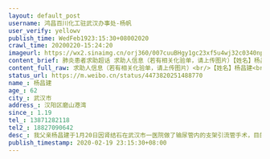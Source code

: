 ```yaml
---
layout: default_post
username: 鸿昌百川化工驻武汉办事处-杨帆
user_verify: yellowv
publish_time: WedFeb1923:15:30+08002020
crawl_time: 20200220-15:24:20
imageurl: https://wx2.sinaimg.cn/orj360/007cuuBHgy1gc23xf5u4wj32c0340npf.jpg,https://wx4.sinaimg.cn/orj360/007cuuBHgy1gc23xbbvf2j30mi140nck.jpg,https://wx4.sinaimg.cn/orj360/007cuuBHgy1gc23xgakmlj30na15fakh.jpg,https://wx3.sinaimg.cn/orj360/007cuuBHgy1gc23xgyf1jj30sg1ekqgb.jpg,https://wx3.sinaimg.cn/orj360/007cuuBHgy1gc23xiwi8vj30yi22ox6p.jpg,https://wx4.sinaimg.cn/orj360/007cuuBHgy1gc23xk616dj30yi22o7wh.jpg,https://wx1.sinaimg.cn/orj360/007cuuBHgy1gc23xokmz0j30yi22odwh.jpg,https://wx4.sinaimg.cn/orj360/007cuuBHgy1gc23xpg29zj30yi22otzn.jpg,https://wx3.sinaimg.cn/orj360/007cuuBHgy1gc23xnp2u8j30yi22oqv8.jpg
content_brief: 肺炎患者求助超话 求助人信息（若有相关化验单，请上传图片）【姓名】杨昌建【年龄】62【所在城市】武汉市【所在小区、社区】汉阳区磨山港湾【患病时间】1.19【联系方式】13871282118【其他紧急联系人】188 2709 0642【病情描述】 我父亲杨昌建于1月20日因肾结石在武汉市一医院做了输尿管 ...全文
content_full_raw: 求助人信息（若有相关化验单，请上传图片）<br/>【姓名】杨昌建<br/>【年龄】62<br/>【所在城市】武汉市<br/>【所在小区、社区】汉阳区磨山港湾<br/>【患病时间】1.19<br/>【联系方式】13871282118<br/>【其他紧急联系人】18827090642<br/>【病情描述】我父亲杨昌建于1月20日因肾结石在武汉市一医院做了输尿管内的支架引流管手术，目的是引流和消炎。管床医生说过两礼拜等炎症消得差不多了再来手术碎石和取管子。现在刚了解到一医院于2月11日被定为肺炎定点医院，软管长期在病人体内怕时间长了肯定会跟输尿管粘连，严重的话肯定会引起肾功能衰竭！现在每天都是血尿、小便时严重刺疼，因为上了双J管又严重便秘，严重影响日常生活，平时坐卧不安！2月12日打电话联系一医院，她们说是像我们这样要求碎石、拔管子的患者都安排到长航医院去了。又通过家人朋友问到长航的泌尿科早闭科了，科室合并医护人员支援一线发热门诊去了。后来又通过社区把我们的情况上报到区里，后来上面给了几家暂时还不是定点肺炎医院的联系电话我们，让我们自己尝试询问一下能否有接诊医院。再通过朋友了解到武汉的私立专科医院都已关门，开通了非新冠病毒肺炎的医院均没有开通泌尿外科，做这个拔管子的手术需要用膀胱镜然而医院这个科室都没有开通就拔了管子基本上就是没有医院接收，望能赶紧到医院手术治疗，并一次性把石头打下来！<ahref='/n/央视新闻'>@央视新闻</a><ahref='/n/澎湃新闻'>@澎湃新闻</a><ahref='/n/搜狐新闻'>@搜狐新闻</a><ahref='/n/超话社区'>@超话社区</a><ahref='/n/糖呗张丁文'>@糖呗张丁文</a><ahref='/n/北国佳人李春姬'>@北国佳人李春姬</a><adata-url="http://t.cn/R2WxQOQ"href="http://weibo.com/p/1001018008642010000000000"data-hide=""><spanclass='url-icon'><imgstyle='width:1rem;height:1rem'src='https://h5.sinaimg.cn/upload/2015/09/25/3/timeline_card_small_location_default.png'></span><spanclass="surl-text">武汉</span></a>
status_url: https://m.weibo.cn/status/4473820251488770
name_: 杨昌建
age_: 62
city_: 武汉市
address_: 汉阳区磨山港湾
since_: 1.19
tel_: 13871282118
tel2_: 18827090642
desc_: 我父亲杨昌建于1月20日因肾结石在武汉市一医院做了输尿管内的支架引流管手术，目的是引流和消炎。管床医生说过两礼拜等炎症消得差不多了再来手术碎石和取管子。现在刚了解到一医院于2月11日被定为肺炎定点医院，软管长期在病人体内怕时间长了肯定会跟输尿管粘连，严重的话肯定会引起肾功能衰竭！现在每天都是血尿、小便时严重刺疼，因为上了双J管又严重便秘，严重影响日常生活，平时坐卧不安！2月12日打电话联系一医院，她们说是像我们这样要求碎石、拔管子的患者都安排到长航医院去了。又通过家人朋友问到长航的泌尿科早闭科了，科室合并医护人员支援一线发热门诊去了。后来又通过社区把我们的情况上报到区里，后来上面给了几家暂时还不是定点肺炎医院的联系电话我们，让我们自己尝试询问一下能否有接诊医院。再通过朋友了解到武汉的私立专科医院都已关门，开通了非新冠病毒肺炎的医院均没有开通泌尿外科，做这个拔管子的手术需要用膀胱镜然而医院这个科室都没有开通就拔了管子基本上就是没有医院接收，望能赶紧到医院手术治疗，并一次性把石头打下来！<ahref='/n/央视新闻'>@央视新闻</a><ahref='/n/澎湃新闻'>@澎湃新闻</a><ahref='/n/搜狐新闻'>@搜狐新闻</a><ahref='/n/超话社区'>@超话社区</a><ahref='/n/糖呗张丁文'>@糖呗张丁文</a><ahref='/n/北国佳人李春姬'>@北国佳人李春姬</a><adata-url="http//t.cn/R2WxQOQ"href="http//weibo.com/p/1001018008642010000000000"data-hide=""><spanclass='url-icon'><imgstyle='width1rem;height1rem'src='https//h5.sinaimg.cn/upload/2015/09/25/3/timeline_card_small_location_default.png'></span><spanclass="surl-text">武汉</span></a>
publish_timestamp: 2020-02-19 23:15:30+08:00
---
```

